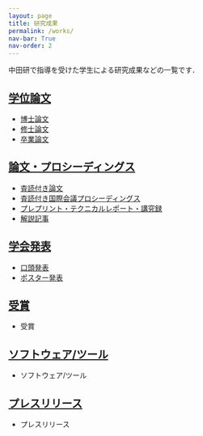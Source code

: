 ```yaml
---
layout: page
title: 研究成果
permalink: /works/
nav-bar: True
nav-order: 2
---
```


中田研で指導を受けた学生による研究成果などの一覧です．

## [学位論文](thesis)

- [博士論文](thesis#博士論文)
- [修士論文](thesis#修士論文)
- [卒業論文](thesis#卒業論文)

## [論文・プロシーディングス](publication)

- [査読付き論文](publication#査読付き論文)
- [査読付き国際会議プロシーディングス](publication#査読付き国際会議プロシーディングス)
- [プレプリント・テクニカルレポート・講究録](publication#プレプリントテクニカルレポート講究録)
- [解説記事](publication#解説記事)

## [学会発表](talk)

- [口頭発表](talk#口頭発表)
- [ポスター発表](talk#ポスター発表)

## [受賞](award)

- 受賞

## [ソフトウェア/ツール](software)

- ソフトウェア/ツール

## [プレスリリース](press-release)

- プレスリリース
